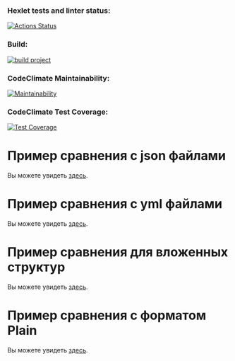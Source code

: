 ### Hexlet tests and linter status:

[![Actions Status](https://github.com/leokalentev/java-project-71/actions/workflows/hexlet-check.yml/badge.svg)](https://github.com/leokalentev/java-project-71/actions)

### Build:

[![build project](https://github.com/leokalentev/java-project-71/actions/workflows/build.yml/badge.svg)](https://github.com/leokalentev/java-project-71/actions/workflows/build.yml)

### CodeClimate Maintainability:

[![Maintainability](https://api.codeclimate.com/v1/badges/5e1100945e8885679360/maintainability)](https://codeclimate.com/github/leokalentev/java-project-71/maintainability)

### CodeClimate Test Coverage:

[![Test Coverage](https://api.codeclimate.com/v1/badges/5e1100945e8885679360/test_coverage)](https://codeclimate.com/github/leokalentev/java-project-71/test_coverage)

# Пример сравнения с json файлами

Вы можете увидеть [здесь](https://asciinema.org/a/MJ3meqXXCnuwJf31ThzlvRI52).

# Пример сравнения с yml файлами

Вы можете увидеть [здесь](https://asciinema.org/a/f63DvHEZPBhCOtsM9JWeXq8i8).

# Пример сравнения для вложенных структур

Вы можете увидеть [здесь](https://asciinema.org/a/iByQ6XVWlxyU8R9xBAHXRQB3t).

# Пример сравнения с форматом Plain

Вы можете увидеть [здесь](https://asciinema.org/a/f1m1IUk79IiqjeqB3zZQWX55W).
